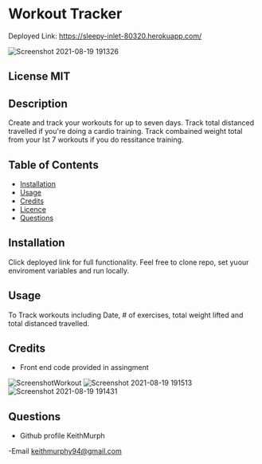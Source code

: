 #  Workout Tracker

Deployed Link: https://sleepy-inlet-80320.herokuapp.com/


![Screenshot 2021-08-19 191326](https://user-images.githubusercontent.com/85463607/130168658-518c653b-feb3-4116-93b3-485ae206f324.png)


 ## License  MIT


 ## Description
 Create and track your workouts for up to seven days. Track total distanced travelled if you're doing a cardio training. Track combained weight total from your lst 7 workouts if you do ressitance training. 

 ## Table of Contents
 - [Installation](#howToInstall)
 - [Usage](#usage)
 - [Credits](#credits)
 - [Licence](#license)
 - [Questions](#questions)

 ## Installation
 Click deployed link for full functionality. Feel free to clone repo, set yuour enviroment variables and run locally.

 ## Usage
 To Track workouts including Date, # of exercises, total weight lifted and total distanced travelled. 
    
   

 ## Credits

- Front end code provided in assingment 

![ScreenshotWorkout](https://user-images.githubusercontent.com/85463607/130168691-31d2c387-9ac7-459f-8f28-97d30e085bc5.png)
![Screenshot 2021-08-19 191513](https://user-images.githubusercontent.com/85463607/130168697-f75f3dbc-bd05-4a10-af0e-a49f85226f6d.png)
![Screenshot 2021-08-19 191431](https://user-images.githubusercontent.com/85463607/130168703-2ce6895b-c7ab-4fc1-b7cc-fb590b3ea6ee.png)





 ## Questions

 - Github profile
  KeithMurph

  -Email
  keithmurphy94@gmail.com
